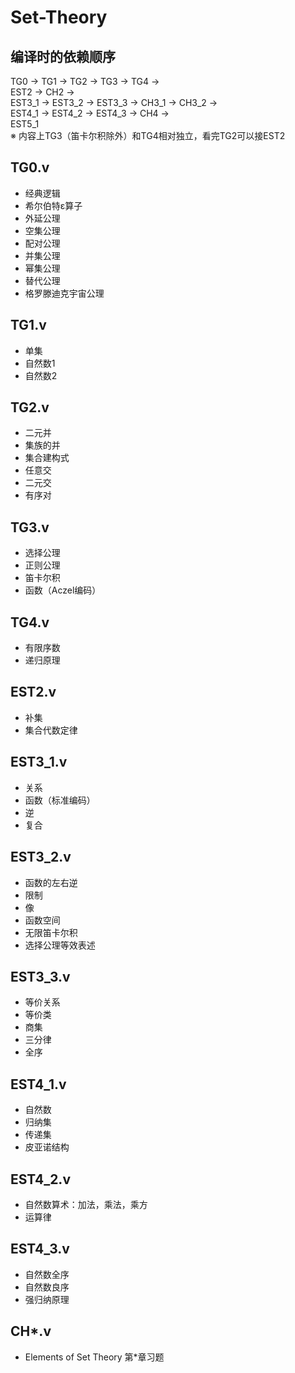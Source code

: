 # Set-Theory

## 编译时的依赖顺序
TG0 -> TG1 -> TG2 -> TG3 -> TG4 ->  
EST2 -> CH2 ->  
EST3_1 -> EST3_2 -> EST3_3 -> CH3_1 -> CH3_2 ->  
EST4_1 -> EST4_2 -> EST4_3 -> CH4 ->  
EST5_1  
※ 内容上TG3（笛卡尔积除外）和TG4相对独立，看完TG2可以接EST2

## TG0.v
- 经典逻辑
- 希尔伯特ε算子
- 外延公理
- 空集公理
- 配对公理
- 并集公理
- 幂集公理
- 替代公理
- 格罗滕迪克宇宙公理

## TG1.v
- 单集
- 自然数1
- 自然数2

## TG2.v
- 二元并
- 集族的并
- 集合建构式
- 任意交
- 二元交
- 有序对

## TG3.v
- 选择公理
- 正则公理
- 笛卡尔积
- 函数（Aczel编码）

## TG4.v
- 有限序数
- 递归原理

## EST2.v
- 补集
- 集合代数定律

## EST3_1.v
- 关系
- 函数（标准编码）
- 逆
- 复合

## EST3_2.v
- 函数的左右逆
- 限制
- 像
- 函数空间
- 无限笛卡尔积
- 选择公理等效表述

## EST3_3.v
- 等价关系
- 等价类
- 商集
- 三分律
- 全序

## EST4_1.v
- 自然数
- 归纳集
- 传递集
- 皮亚诺结构

## EST4_2.v
- 自然数算术：加法，乘法，乘方
- 运算律

## EST4_3.v
- 自然数全序
- 自然数良序
- 强归纳原理

## CH*.v
- Elements of Set Theory 第*章习题
